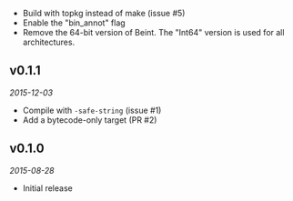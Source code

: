 - Build with topkg instead of make (issue #5)
- Enable the "bin_annot" flag
- Remove the 64-bit version of Beint.  The "Int64" version is used for all architectures.

## v0.1.1

*2015-12-03*

- Compile with `-safe-string` (issue #1)
- Add a bytecode-only target (PR #2)

## v0.1.0

*2015-08-28*

- Initial release

